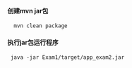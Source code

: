 #### 创建mvn jar包 
      mvn clean package  
####   执行jar包运行程序
     java -jar Exam1/target/app_exam2.jar
